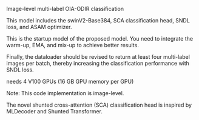 Image-level multi-label OIA-ODIR classification

This model includes the swinV2-Base384, SCA classification head, SNDL loss, and ASAM optimizer. 

This is the startup model of the proposed model. You need to integrate the warm-up, EMA, and mix-up to achieve better results.

Finally, the dataloader should be revised to return at least four multi-label images per batch, thereby increasing the classification performance with SNDL loss.

needs 4 V100 GPUs (16 GB GPU memory per GPU)

Note: This code implementation is image-level.

The novel shunted cross-attention (SCA) classification head is inspired by MLDecoder and Shunted Transformer.
